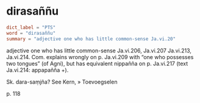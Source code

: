 # dirasaññu

``` toml
dict_label = "PTS"
word = "dirasaññu"
summary = "adjective one who has little common-sense Ja.vi.20"
```

adjective one who has little common\-sense Ja.vi.206, Ja.vi.207 Ja.vi.213, Ja.vi.214. Com. explains wrongly on p. Ja.vi.209 with “one who possesses two tongues” (of Agni), but has equivalent nippañña on p. Ja.vi.217 (text Ja.vi.214: appapañña \+).

Sk. dara\-saṃjña? See Kern,
» Toevoegselen

 p. 118

